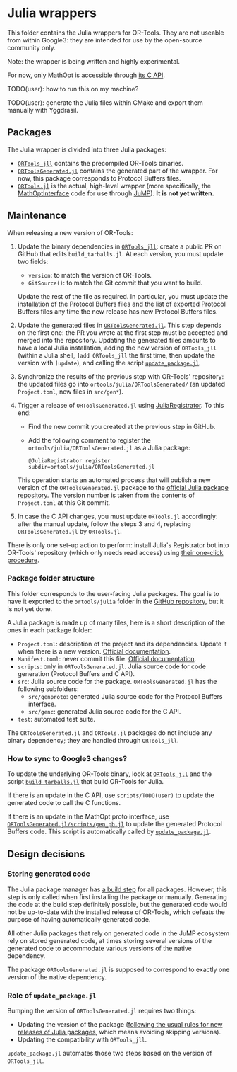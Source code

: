 # Julia wrappers

This folder contains the Julia wrappers for OR-Tools. They are not useable from
within Google3: they are intended for use by the open-source community only.

Note: the wrapper is being written and highly experimental.

For now, only MathOpt is accessible through
[its C API](../math_opt/core/c_api).

TODO(user): how to run this on my machine?

TODO(user): generate the Julia files within CMake and export them manually
with Yggdrasil.

## Packages

The Julia wrapper is divided into three Julia packages:

*   [`ORTools_jll`](https://github.com/JuliaRegistries/General/tree/master/jll/O/ORTools_jll)
    contains the precompiled OR-Tools binaries.
*   [`ORToolsGenerated.jl`](../ORToolsGenerated.jl)
    contains the generated part of the wrapper. For now, this package
    corresponds to Protocol Buffers files.
*   [`ORTools.jl`](../ORTools.jl)
    is the actual, high-level wrapper (more specifically, the
    [MathOptInterface](https://github.com/jump-dev/MathOptInterface.jl) code for
    use through [JuMP](https://jump.dev/)). **It is not yet written.**

## Maintenance

When releasing a new version of OR-Tools:

1.  Update the binary dependencies in
    [`ORTools_jll`](https://github.com/JuliaPackaging/Yggdrasil/blob/master/O/ORTools/build_tarballs.jl):
    create a public PR on GitHub that edits `build_tarballs.jl`. At each
    version, you must update two fields:

    *   `version`: to match the version of OR-Tools.
    *   `GitSource()`: to match the Git commit that you want to build.

    Update the rest of the file as required. In particular, you must update the
    installation of the Protocol Buffers files and the list of exported Protocol
    Buffers files any time the new release has new Protocol Buffers files.

2.  Update the generated files in
    [`ORToolsGenerated.jl`](../ORToolsGenerated.jl).
    This step depends on the first one: the PR you wrote at the first step must
    be accepted and merged into the repository. Updating the generated files
    amounts to have a local Julia installation, adding the new version of
    `ORTools_jll` (within a Julia shell, `]add ORTools_jll` the first time, then
    update the version with `]update`), and calling the script
    [`update_package.jl`](../ORToolsGenerated.jl/scripts/update_package.jl).

3.  Synchronize the results of the previous step with OR-Tools' repository: the
    updated files go into `ortools/julia/ORToolsGenerated/` (an updated
    `Project.toml`, new files in `src/gen*`).

4.  Trigger a release of `ORToolsGenerated.jl` using
    [JuliaRegistrator](https://github.com/JuliaRegistries/Registrator.jl). To
    this end:

    *   Find the new commit you created at the previous step in GitHub.
    *   Add the following comment to register the
        `ortools/julia/ORToolsGenerated.jl` as a Julia package:

        ```
        @JuliaRegistrator register subdir=ortools/julia/ORToolsGenerated.jl
        ```

    This operation starts an automated process that will publish a new version
    of the `ORToolsGenerated.jl` package to the
    [official Julia package repository](https://juliapackages.com/). The version
    number is taken from the contents of `Project.toml` at this Git commit.

5.  In case the C API changes, you must update `ORTools.jl` accordingly: after
    the manual update, follow the steps 3 and 4, replacing `ORToolsGenerated.jl`
    by `ORTools.jl`.

There is only one set-up action to perform: install Julia's Registrator bot into
OR-Tools' repository (which only needs read access) using
[their one-click procedure](https://github.com/JuliaComputing/Registrator.jl?tab=readme-ov-file#install-registrator).

### Package folder structure

This folder corresponds to the user-facing Julia packages. The goal is to have
it exported to the `ortools/julia` folder in the
[GitHub repository](https://github.com/google/or-tools), but it is not yet done.

A Julia package is made up of many files, here is a short description of the
ones in each package folder:

*   `Project.toml`: description of the project and its dependencies. Update it
    when there is a new version.
    [Official documentation](https://pkgdocs.julialang.org/v1/toml-files/#Project.toml).
*   `Manifest.toml`: never commit this file.
    [Official documentation](https://pkgdocs.julialang.org/v1/toml-files/#Manifest.toml).
*   `scripts`: only in `ORToolsGenerated.jl`. Julia source code for code
    generation (Protocol Buffers and C API).
*   `src`: Julia source code for the package. `ORToolsGenerated.jl` has the
    following subfolders:
    *   `src/genproto`: generated Julia source code for the Protocol Buffers
        interface.
    *   `src/genc`: generated Julia source code for the C API.
*   `test`: automated test suite.

The `ORToolsGenerated.jl` and `ORTools.jl` packages do not include any binary
dependency; they are handled through `ORTools_jll`.

### How to sync to Google3 changes?

To update the underlying OR-Tools binary, look at
[`ORTools_jll`](https://github.com/JuliaRegistries/General/tree/master/jll/O/ORTools_jll)
and the script
[`build_tarballs.jl`](https://github.com/JuliaPackaging/Yggdrasil/blob/master/O/ORTools/build_tarballs.jl)
that build OR-Tools for Julia.

If there is an update in the C API, use `scripts/TODO(user)` to update the
generated code to call the C functions.

If there is an update in the MathOpt proto interface, use
[`ORToolsGenerated.jl/scripts/gen_pb.jl`](../ORToolsGenerated.jl/scripts/gen_pb.jl)
to update the generated Protocol Buffers code. This script is automatically
called by
[`update_package.jl`](../ORToolsGenerated.jl/scripts/update_package.jl).


## Design decisions

### Storing generated code

The Julia package manager has
[a build step](https://pkgdocs.julialang.org/v1/creating-packages/#Adding-a-build-step-to-the-package)
for all packages. However, this step is only called when first installing the
package or manually. Generating the code at the build step definitely possible,
but the generated code would not be up-to-date with the installed release of
OR-Tools, which defeats the purpose of having automatically generated code.

All other Julia packages that rely on generated code in the JuMP ecosystem rely
on stored generated code, at times storing several versions of the generated
code to accommodate various versions of the native dependency.

The package `ORToolsGenerated.jl` is supposed to correspond to exactly one
version of the native dependency.

### Role of `update_package.jl`

Bumping the version of `ORToolsGenerated.jl` requires two things:

*   Updating the version of the package
    ([following the usual rules for new releases of Julia packages](https://juliaregistries.github.io/RegistryCI.jl/stable/guidelines/#New-versions-of-existing-packages),
    which means avoiding skipping versions).
*   Updating the compatibility with `ORTools_jll`.

`update_package.jl` automates those two steps based on the version of
`ORTools_jll`.

